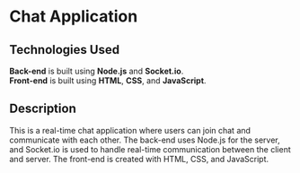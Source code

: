 # Chat Application

## Technologies Used

**Back-end** is built using **Node.js** and **Socket.io**.  
**Front-end** is built using **HTML**, **CSS**, and **JavaScript**.

## Description

This is a real-time chat application where users can join chat  and communicate with each other. The back-end uses Node.js for the server, and Socket.io is used to handle real-time communication between the client and server. The front-end is created with HTML, CSS, and JavaScript.

